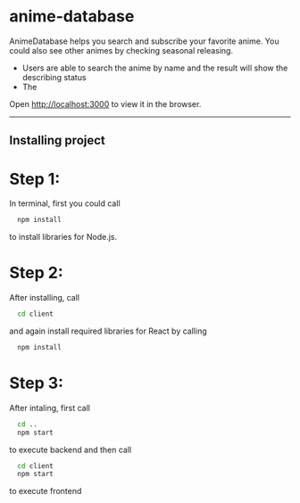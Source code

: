 # anime-database

<!-- Italics -->
AnimeDatabase helps you search and subscribe your favorite anime. You could also see other animes by checking seasonal releasing.

- Users are able to search the anime by name and the result will show the describing status
- The 

Open [http://localhost:3000](http://localhost:3000) to view it in the browser.

<!-- Horizontal Rule -->
---

## Installing project

<!-- Code Blocks -->
# Step 1:

In terminal, first you could call
```bash
  npm install
```
to install libraries for Node.js.

# Step 2: 

After installing, call
```bash
  cd client
```
and again install required libraries for React by calling
```bash
  npm install
```

# Step 3:

After intaling, first call 
```bash
  cd ..
  npm start
```
to execute backend and then call
```bash
  cd client
  npm start
```
to execute frontend
